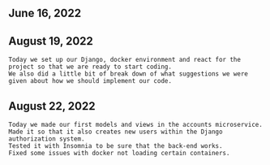 ## June 16, 2022

## August 19, 2022
    Today we set up our Django, docker environment and react for the project so that we are ready to start coding. 
    We also did a little bit of break down of what suggestions we were given about how we should implement our code.
## August 22, 2022
    Today we made our first models and views in the accounts microservice.
    Made it so that it also creates new users within the Django authorization system.
    Tested it with Insomnia to be sure that the back-end works.
    Fixed some issues with docker not loading certain containers.